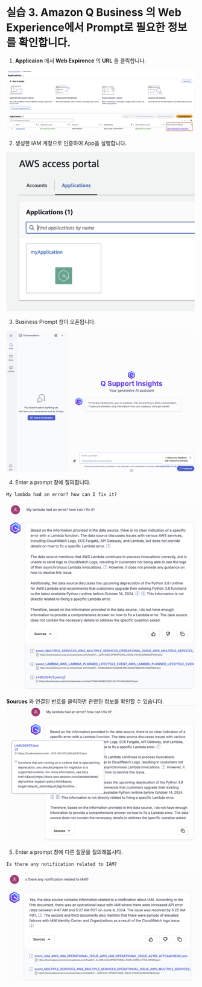# 실습 3. Amazon Q Business 의 Web Experience에서 Prompt로 필요한 정보를 확인합니다.

1. **Applicaion** 에서 **Web Expirence** 의 **URL** 을 클릭합니다.
<img src="images/11_businessapplicaion.png">

2. 생성한 IAM 계정으로 인증하여 App을 실행합니다.
<img src="images/21_Qlogin.png" width="500">

3. Business Prompt 창이 오픈됩니다.
<img src="images/22_Webexperience.png">

4. Enter a prompt 창에 질의합니다.
~~~ 
My lambda had an error? how can I fix it?
~~~
<img src="images/23_prompt1.png" width="700">

**Sources** 와 연결된 번호를 클릭하면 관련된 정보를 확인할 수 있습니다.
<img src="images/23_resources.png" width="700">

5. Enter a prompt 창에 다른 질문을 질의해봅시다.
~~~
Is there any notification related to IAM?
~~~
<img src="images/23_prompt2.png" width="700">
